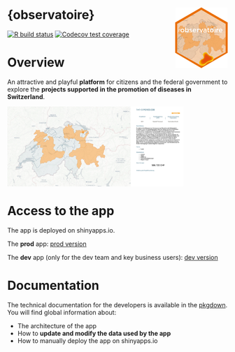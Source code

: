 
<!-- README.md is generated from README.Rmd. Please edit that file -->

# {observatoire} <img src="man/figures/logo.png" align="right" alt="" width="120" />

<!-- badges: start -->

[![R build
status](https://forge.thinkr.fr/promotionsante/observatoire/badges/main/pipeline.svg)](https://forge.thinkr.fr/promotionsante/observatoire/-/pipelines)
[![Codecov test
coverage](https://forge.thinkr.fr/promotionsante/observatoire/badges/main/coverage.svg)](https://forge.thinkr.fr/promotionsante/observatoire/commits/main)
<!-- badges: end -->

# Overview

An attractive and playful **platform** for citizens and the federal
government to explore the **projects supported in the promotion of
diseases in Switzerland**.

<img src="man/figures/screenshot_app.png" align="center" alt="" width="80%" />

# Access to the app

The app is deployed on shinyapps.io.

The **prod** app: [prod
version](https://prevention.shinyapps.io/observatoire/)

The **dev** app (only for the dev team and key business users): [dev
version](https://prevention.shinyapps.io/observatoire-dev/)

# Documentation

The technical documentation for the developers is available in the
[pkgdown](https://promotionsante.pages.thinkr.fr/observatoire). You will
find global information about:

- The architecture of the app
- How to **update and modify the data used by the app**
- How to manually deploy the app on shinyapps.io
